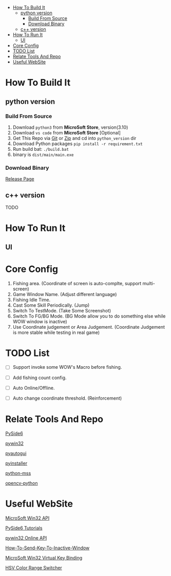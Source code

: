 - [How To Build It](#how-to-build-it)
  - [python version](#python-version)
    - [Build From Source](#build-from-source)
    - [Download Binary](#download-binary)
  - [c++ version](#c-version)
- [How To Run It](#how-to-run-it)
  - [UI](#ui)
- [Core Config](#core-config)
- [TODO List](#todo-list)
- [Relate Tools And Repo](#relate-tools-and-repo)
- [Useful WebSite](#useful-website)

# How To Build It
## python version
### Build From Source
1. Download ```python3``` from **MicroSoft Store**, version(3.10)
2. Download ```vs code``` from **MicroSoft Store** [Optional]
3. Get This Repo via [Git](https://gitforwindows.org/) or [Zip](https://github.com/Greetlist/wow_fishing_script/archive/refs/heads/master.zip) and cd into ```python_version``` dir
4. Download Python packages ```pip install -r requirement.txt```
5. Run build bat: ```./build.bat```
6. binary is ```dist/main/main.exe```

### Download Binary
[Release Page](https://github.com/Greetlist/wow_fishing_script/releases)
## c++ version
TODO

# How To Run It
## UI

# Core Config
1. Fishing area. (Coordinate of screen is auto-complte, support multi-screen)
2. Game Window Name. (Adjust different language)
3. Fishing Idle Time.
4. Cast Some Skill Periodically. (Jump)
5. Switch To TestMode. (Take Some Screenshot)
6. Switch To FG/BG Mode. (BG Mode allow you to do something else while WOW window is inactive)
7. Use Coordinate judgement or Area Judgement. (Coordinate Judgement is more stable while testing in real game)

# TODO List
- [ ] Support invoke some WOW's Macro before fishing.
- [ ] Add fishing count config.
- [ ] Auto Online/Offline.
- [ ] Auto change coordinate threshold. (Reinforcement)


# Relate Tools And Repo
[PySide6](https://doc.qt.io/qtforpython/#)

[pywin32](https://github.com/mhammond/pywin32)

[pyautogui](https://github.com/asweigart/pyautogui)

[pyinstaller](https://github.com/pyinstaller/pyinstaller)

[python-mss](https://github.com/BoboTiG/python-mss)

[opencv-python](https://github.com/opencv/opencv-python)

# Useful WebSite
[MicroSoft Win32 API](https://learn.microsoft.com/en-us/windows/win32/)

[PySide6 Tutorials](https://www.pythonguis.com/tutorials/)

[pywin32 Online API](http://timgolden.me.uk/pywin32-docs/)

[How-To-Send-Key-To-Inactive-Window](https://stackoverflow.com/questions/12996985/send-some-keys-to-inactive-window-with-python)

[MicroSoft Win32 Virtual Key Binding](https://learn.microsoft.com/en-us/windows/win32/inputdev/virtual-key-codes)

[HSV Color Range Switcher](https://stackoverflow.com/a/59906154/13747065)